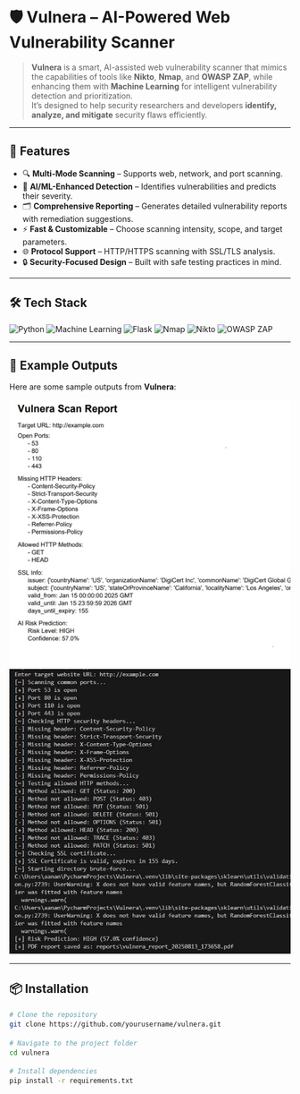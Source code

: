 # 🛡️ Vulnera – AI-Powered Web Vulnerability Scanner

> **Vulnera** is a smart, AI-assisted web vulnerability scanner that mimics the capabilities of tools like **Nikto**, **Nmap**, and **OWASP ZAP**, while enhancing them with **Machine Learning** for intelligent vulnerability detection and prioritization.  
It’s designed to help security researchers and developers **identify, analyze, and mitigate** security flaws efficiently.

---

## 🚀 Features

- 🔍 **Multi-Mode Scanning** – Supports web, network, and port scanning.  
- 🤖 **AI/ML-Enhanced Detection** – Identifies vulnerabilities and predicts their severity.  
- 🗂 **Comprehensive Reporting** – Generates detailed vulnerability reports with remediation suggestions.  
- ⚡ **Fast & Customizable** – Choose scanning intensity, scope, and target parameters.  
- 🌐 **Protocol Support** – HTTP/HTTPS scanning with SSL/TLS analysis.  
- 🔒 **Security-Focused Design** – Built with safe testing practices in mind.

---

## 🛠 Tech Stack

![Python](https://img.shields.io/badge/Python-3776AB?style=for-the-badge&logo=python&logoColor=white)
![Machine Learning](https://img.shields.io/badge/ML-FF6F00?style=for-the-badge&logo=tensorflow&logoColor=white)
![Flask](https://img.shields.io/badge/Flask-000000?style=for-the-badge&logo=flask&logoColor=white)
![Nmap](https://img.shields.io/badge/Nmap-2E8B57?style=for-the-badge)
![Nikto](https://img.shields.io/badge/Nikto-FF0000?style=for-the-badge)
![OWASP ZAP](https://img.shields.io/badge/OWASP%20ZAP-000000?style=for-the-badge&logo=owasp&logoColor=white)

---

## 📸 Example Outputs

Here are some sample outputs from **Vulnera**:

![Output Screenshot 1](imagee.jpg)
![Output Screenshot 2](imageee.jpg)

---


## 📦 Installation

```bash
# Clone the repository
git clone https://github.com/yourusername/vulnera.git

# Navigate to the project folder
cd vulnera

# Install dependencies
pip install -r requirements.txt
